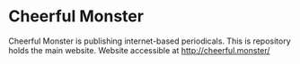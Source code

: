 # Cheerful Monster

Cheerful Monster is publishing internet-based periodicals. This is repository holds the main website. Website accessible at http://cheerful.monster/
